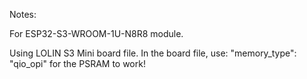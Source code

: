 Notes:

For ESP32-S3-WROOM-1U-N8R8 module.

Using LOLIN S3 Mini board file.
In the board file, use: "memory_type": "qio_opi" for the PSRAM to work!
